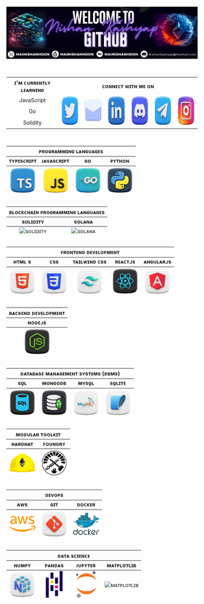 <p align="center">
 <img src="https://github.com/mainishanhoon/mainishanhoon/blob/main/Assests/Github%20Cover%20Page.png" alt="Cover Page"/>
</p>
<!--
## ​ᴀʙᴏᴜᴛ ᴍᴇ
<b>ɪ ʟᴏᴠᴇ ʙʟᴏᴄᴋᴄʜᴀɪɴ ᴛᴇᴄʜɴᴏʟᴏɢʏ, ᴇѕᴘᴇᴄɪᴀʟʟʏ ѕᴍᴀʀᴛ ᴄᴏɴᴛʀᴀᴄᴛѕ, ʙᴇᴄᴀᴜѕᴇ ᴛʜᴇʏ ᴄᴀɴ ᴄʜᴀɴɢᴇ ʜᴏᴡ ɪɴᴅᴜѕᴛʀɪᴇѕ ᴡᴏʀᴋ ʙʏ ᴍᴀᴋɪɴɢ ᴀɢʀᴇᴇᴍᴇɴᴛѕ ᴀᴜᴛᴏᴍᴀᴛɪᴄ ᴀɴᴅ ᴛʀᴜѕᴛᴡᴏʀᴛʜʏ ᴡɪᴛʜᴏᴜᴛ ᴍɪᴅᴅʟᴇᴍᴇɴ. ᴛᴏ ʙʀɪᴅɢᴇ ʙʟᴏᴄᴋᴄʜᴀɪɴ ᴡɪᴛʜ ʀᴇᴀʟ-ᴡᴏʀʟᴅ ᴀᴘᴘʟɪᴄᴀᴛɪᴏɴѕ, ɪ ᴀᴍ ᴄᴜʀʀᴇɴᴛʟʏ ʟᴇᴀʀɴɪɴɢ ꜰʀᴏɴᴛᴇɴᴅ ᴀɴᴅ ʙᴀᴄᴋᴇɴᴅ ᴅᴇᴠᴇʟᴏᴘᴍᴇɴᴛ.</b>
-->
<br/>

<table align="center">
    <tr>
      <th align="center" >ɪ'ᴍ ᴄᴜʀʀᴇɴᴛʟʏ ʟᴇᴀʀɴɪɴɢ</th>
      <th align="center" colspan="6">ᴄᴏɴɴᴇᴄᴛ ᴡɪᴛʜ ᴍᴇ ᴏɴ</th>
    </tr>
    <tr>
    <td align="center">JavaScript</td>
      <td align="center" rowspan="3">
        <a href="https://x.com/mainishanhoon" target="_blank">
          <img src="https://github.com/mainishanhoon/mainishanhoon/blob/main/Assests/Social%20Media/Twitter.png" width="80" height="80" alt="Twitter">
        </a>
      </td>
      <td align="center" rowspan="3">
        <a href="mailto:NishanKashyap@hotmail.com">
        <img src="https://github.com/mainishanhoon/mainishanhoon/blob/main/Assests/Social%20Media/Email.png" width="80" height="80" alt="Email">
        </a>
      </td>
      <td align="center" rowspan="3">
        <a href="https://www.linkedin.com/in/mainishanhoon" target="_blank">
          <img src="https://github.com/mainishanhoon/mainishanhoon/blob/main/Assests/Social%20Media/LinkedIn.png" width="80" height="80" alt="LinkedIn">
        </a>
      </td>
      <td align="center" rowspan="3">
        <a href="https://discordapp.com/users/531301893050204170" target="_blank">
          <img src="https://github.com/mainishanhoon/mainishanhoon/blob/main/Assests/Social%20Media/Discord.png" width="80" height="80" alt="Discord">
        </a>
      </td>
      <td align="center" rowspan="3">
        <a href="https://telegram.me/mainishanhoon" target="_blank">
          <img src="https://github.com/mainishanhoon/mainishanhoon/blob/main/Assests/Social%20Media/Telegram.png" width="80" height="80" alt="Telegram">
        </a>
      </td>
      <td align="center" rowspan="3">
        <a href="https://www.instagram.com/mainishanhoon" target="_blank">
          <img src="https://github.com/mainishanhoon/mainishanhoon/blob/main/Assests/Social%20Media/Instagram.png" width="80" height="80" alt="Instagram">
        </a>
      </td>
    </tr>
    <tr>
    <td align="center">Go</td>
    </tr>
    <tr>
    <td align="center">Solidity</td>
    </tr>
  </table>

<br/>


   <table align="left">
     <thead>
       <tr>
         <th scope="col" colspan ="5">ᴘʀᴏɢʀᴀᴍᴍɪɴɢ ʟᴀɴɢᴜᴀɢᴇѕ</th>
       </tr>
     </thead>
     <tbody>
          <tr>
         <td align ="center"><b>ᴛʏᴘᴇѕᴄʀɪᴘᴛ</b></td>
         <td align ="center"><b>ᴊᴀᴠᴀѕᴄʀɪᴘᴛ</b></td>
         <td align ="center"><b>ɢᴏ</b></td>
         <td align ="center"><b>ᴘʏᴛʜᴏɴ</b></td>
       </tr>
     </tbody>
     <tfoot>
       <tr>
         <td align ="center"><img src="https://github.com/mainishanhoon/mainishanhoon/blob/main/Assests/TypeScript.png" title="ᴛʏᴘᴇѕᴄʀɪᴘᴛ" alt="ᴛʏᴘᴇѕᴄʀɪᴘᴛ" width="70" height="70"/></td>
         <td align ="center"><img src="https://github.com/mainishanhoon/mainishanhoon/blob/main/Assests/JavaScript.png" title="ᴊᴀᴠᴀѕᴄʀɪᴘᴛ" alt="ᴊᴀᴠᴀѕᴄʀɪᴘᴛ" width="70" height="70"/></td>
         <td align ="center"><img src="https://github.com/mainishanhoon/mainishanhoon/blob/main/Assests/Golang.png" title="ɢᴏʟᴀɴɢ" alt="ɢᴏʟᴀɴɢ" width="70" height="70"/></td>
         <td align ="center"><img src="https://github.com/mainishanhoon/mainishanhoon/blob/main/Assests/Python.png" title="ᴘʏᴛʜᴏɴ" alt="ᴘʏᴛʜᴏɴ" width="70" height="70"/></td>     
       </tr>
     </tfoot>
   </table>
   
   <table align="right">
     <thead>
       <tr>
         <th scope="col" colspan ="4">​​ʙʟᴏᴄᴋᴄʜᴀɪɴ ᴘʀᴏɢʀᴀᴍᴍɪɴɢ ʟᴀɴɢᴜᴀɢᴇѕ</th>
       </tr>
     </thead>
     <tbody>
          <tr>
         <td align ="center"><b>ѕᴏʟɪᴅɪᴛʏ</b></td>
         <td align ="center"><b>ѕᴏʟᴀɴᴀ</b></td>
<!--          <td align ="center"><b>ʀᴜѕᴛ</b></td> -->
       </tr>
     </tbody>
     <tfoot>
       <tr>
         <td align ="center"><img src="https://cdn.fosstodon.org/accounts/avatars/000/335/908/original/a00aab5d5ebfdfe0.jpeg" title="ѕᴏʟɪᴅɪᴛʏ" alt="ѕᴏʟɪᴅɪᴛʏ" width="65" height="65"/></td>
         <td align ="center"><img src="https://solana.com/_next/static/media/solanaLogoMark.17260911.svg" title="ѕᴏʟᴀɴᴀ" alt="ѕᴏʟᴀɴᴀ" width="65" height="65"/></td> 
<!--          <td align ="center"><img src="https://github.com/mainishanhoon/mainishanhoon/blob/main/Assests/Rust.png" title="ʀᴜѕᴛ"  alt="ʀᴜѕᴛ" width="70" height="70"/></td>      -->
       </tr>
     </tfoot>
   </table>

   <br/>
   
   <table align="left">
     <thead>
       <tr>
         <th scope="col" colspan ="6">ꜰʀᴏɴᴛᴇɴᴅ ᴅᴇᴠᴇʟᴏᴘᴍᴇɴᴛ</th>
       </tr>
     </thead>
     <tbody>
          <tr>
         <td align ="center"><b>ʜᴛᴍʟ ƽ</b></td>
         <td align ="center"><b>ᴄѕѕ</b></td>
         <td align ="center"><b>ᴛᴀɪʟᴡɪɴᴅ ᴄѕѕ</b></td>
         <td align ="center"><b>ʀᴇᴀᴄᴛ.ᴊѕ</b></td>
         <td align ="center"><b>ᴀɴɢᴜʟᴀʀ.ᴊѕ</b></td>
<!--          <td align ="center"><b>ᴠᴜᴇ.ᴊѕ</b></td> -->
       </tr>
     </tbody>
     <tfoot>
       <tr>
         <td align ="center"><img src="https://github.com/mainishanhoon/mainishanhoon/blob/main/Assests/HTML5.png" title="ʜᴛᴍʟ ƽ" alt="ʜᴛᴍʟ ƽ" width="70" height="70"/></td>
         <td align ="center"><img src="https://github.com/mainishanhoon/mainishanhoon/blob/main/Assests/CSS.png" title="ᴄѕѕ" alt="ᴄѕѕ" width="70" height="70"/></td>
         <td align ="center"><img src="https://github.com/mainishanhoon/mainishanhoon/blob/main/Assests/Tailwind%20CSS.png" title="ᴛᴀɪʟᴡɪɴᴅ ᴄѕѕ" alt="ᴛᴀɪʟᴡɪɴᴅ ᴄѕѕ" width="70" height="70"/></td>     
         <td align ="center"><img src="https://github.com/mainishanhoon/mainishanhoon/blob/main/Assests/React.js.png" title="ʀᴇᴀᴄᴛ.ᴊѕ" alt="ʀᴇᴀᴄᴛ.ᴊѕ" width="70" height="70"/></td>
         <td align ="center"><img src="https://github.com/mainishanhoon/mainishanhoon/blob/main/Assests/Angular.js.png" title="ᴀɴɢᴜʟᴀʀ.ᴊѕ" alt="ᴀɴɢᴜʟᴀʀ.ᴊѕ" width="70" height="70"/></td>
<!--          <td align ="center"><img src="https://github.com/mainishanhoon/mainishanhoon/blob/main/Assests/Vue.js.png" title="ᴠᴜᴇ.ᴊѕ" alt="ᴠᴜᴇ.ᴊѕ" width="70" height="70"/></td> -->
       </tr>
     </tfoot>
   </table>
   
   <table align="right">
     <thead>
       <tr>
         <th scope="col" colspan ="2">ʙᴀᴄᴋᴇɴᴅ ᴅᴇᴠᴇʟᴏᴘᴍᴇɴᴛ</th>
       </tr>
     </thead>
     <tbody>
       <tr>
<!--          <td align ="center"><b>ɴᴇѕᴛ.ᴊѕ</b></td> -->
         <td align ="center"><b>ɴᴏᴅᴇ.ᴊѕ</b></td>
       </tr>
     </tbody>
     <tfoot>
       <tr>
<!--          <td align ="center"><img src="https://github.com/mainishanhoon/mainishanhoon/blob/main/Assests/Nest.js.png" title="ɴᴇѕᴛ.ᴊѕ" alt="ɴᴇѕᴛ.ᴊѕ" width="70" height="70"/></td> -->
         <td align ="center"><img src="https://github.com/mainishanhoon/mainishanhoon/blob/main/Assests/Node.js.png" title="ɴᴏᴅᴇ.ᴊѕ"  alt="ɴᴏᴅᴇ.ᴊѕ" width="70" height="70"/></td>     
       </tr>
     </tfoot>
   </table>
   
   <br/>
   
   <table align="left">
     <thead>
       <tr>
         <th scope="col" colspan ="5">​​ᴅᴀᴛᴀʙᴀѕᴇ ᴍᴀɴᴀɢᴇᴍᴇɴᴛ ѕʏѕᴛᴇᴍѕ (ᴅʙᴍѕ)</th>
       </tr>
     </thead>
     <tbody>
          <tr>
         <td align ="center"><b>ѕǫ​​ʟ</b></td>
<!--          <td align ="center"><b>ᴘᴏѕᴛɢʀᴇѕǫʟ</b></td> -->
         <td align ="center"><b>ᴍᴏɴɢᴏᴅʙ</b></td>
         <td align ="center"><b>ᴍʏѕ​​ǫʟ</b></td>
         <td align ="center"><b>ѕǫʟɪᴛᴇ</b></td>
       </tr>
     </tbody>
     <tfoot>
       <tr>
         <td align ="center"><img src="https://github.com/mainishanhoon/mainishanhoon/blob/main/Assests/SQL.png" title="ѕǫ​​ʟ" alt="ѕǫ​​ʟ" width="70" height="70"/></td>
<!--          <td align ="center"><img src="https://github.com/devicons/devicon/blob/master/icons/postgresql/postgresql-original.svg" title="ᴘᴏѕᴛɢʀᴇѕǫ​​ʟ" alt="ᴘᴏѕᴛɢʀᴇѕǫ​​ʟ" width="70" height="70"/></td> -->
         <td align ="center"><img src="https://github.com/mainishanhoon/mainishanhoon/blob/main/Assests/MongoDB.png" title="ᴍᴏɴɢᴏᴅʙ" alt="ᴍᴏɴɢᴏᴅʙ" width="70" height="70"/></td>     
         <td align ="center"><img src="https://github.com/mainishanhoon/mainishanhoon/blob/main/Assests/MySQL.png" title="ᴍʏѕǫ​​ʟ" alt="ᴍʏѕǫ​​ʟ" width="70" height="70"/></td>     
         <td align ="center"><img src="https://github.com/mainishanhoon/mainishanhoon/blob/main/Assests/SQLite.png" title="ѕ🇶​ǫʟɪᴛᴇ" alt="ѕǫ​​ʟɪᴛᴇ" width="70" height="70"/></td>     
       </tr>
     </tfoot>
   </table>
   
   <table align="right">
     <thead>
       <tr>
         <th scope="col" colspan ="2">​​ᴍᴏᴅᴜʟᴀʀ ᴛᴏᴏʟᴋɪᴛ</th>
       </tr>
     </thead>
     <tbody>
          <tr>
         <td align ="center"><b>ʜᴀʀᴅʜᴀᴛ</b></td>
         <td align ="center"><b>ꜰᴏᴜɴᴅʀʏ</b></td>
       </tr>
     </tbody>
     <tfoot>
       <tr>
         <td align ="center"><img src="https://github.com/devicons/devicon/blob/master/icons/hardhat/hardhat-original.svg" title="ʜᴀʀᴅʜᴀᴛ" alt="ʜᴀʀᴅʜᴀᴛ" width="70" height="70"/></td>
         <td align ="center"><img src="https://github.com/foundry-rs/.github/blob/main/profile/logo.png" title="ꜰᴏᴜɴᴅʀʏ" alt="ꜰᴏᴜɴᴅʀʏ" width="70" height="70"/></td>
       </tr>
     </tfoot>
   </table>
   
   <br/>
   
   <table align="left">
     <thead>
       <tr>
         <th scope="col" colspan ="3">ᴅᴇᴠᴏᴘѕ</th>
       </tr>
     </thead>
     <tbody>
          <tr>
         <td align ="center"><b>ᴀᴡѕ</b></td>
         <td align ="center"><b>ɢɪᴛ</b></td>
         <td align ="center"><b>ᴅᴏᴄᴋᴇʀ</b></td>
       </tr>
     </tbody>
     <tfoot>
       <tr>
         <td align ="center"><img src="https://github.com/devicons/devicon/blob/master/icons/amazonwebservices/amazonwebservices-plain-wordmark.svg" title="ᴀᴡѕ" alt="ᴀᴡѕ" width="70" height="70"/></td>
         <td align ="center"><img src="https://github.com/mainishanhoon/mainishanhoon/blob/main/Assests/Git.png" title="ɢɪᴛ" alt="ɢɪᴛ" width="70" height="70"/></td>
         <td align ="center"><img src="https://github.com/devicons/devicon/blob/master/icons/docker/docker-original-wordmark.svg" title="ᴅᴏᴄᴋᴇʀ" alt="ᴅᴏᴄᴋᴇʀ" width="70" height="70"/></td>
       </tr>
     </tfoot>
   </table>
   
   <table align="right">
     <thead>
       <tr>
         <th scope="col" colspan ="4">ᴅᴀᴛᴀ ѕᴄɪᴇɴᴄᴇ</th>
       </tr>
     </thead>
     <tbody>
          <tr>
         <td align ="center"><b>ɴᴜᴍᴘʏ</b></td>
         <td align ="center"><b>ᴘᴀɴᴅᴀѕ</b></td>
         <td align ="center"><b>ᴊᴜᴘʏᴛᴇʀ</b></td>
         <td align ="center"><b>ᴍᴀᴛᴘʟᴏᴛʟɪʙ</b></td>
       </tr>
     </tbody>
     <tfoot>
       <tr>
         <td align ="center"><img src="https://github.com/mainishanhoon/mainishanhoon/blob/main/Assests/NumPy.png" title="ɴᴜᴍᴘʏ" alt="ɴᴜᴍᴘʏ" width="70" height="70"/></td>
         <td align ="center"><img src="https://github.com/devicons/devicon/blob/master/icons/pandas/pandas-original.svg" title="ᴘᴀɴᴅᴀѕ" alt="ᴘᴀɴᴅᴀѕ" width="70" height="70"/></td>
         <td align ="center"><img src="https://github.com/devicons/devicon/blob/master/icons/jupyter/jupyter-original.svg" title="ᴊᴜᴘʏᴛᴇʀ" alt="ᴊᴜᴘʏᴛᴇʀ" width="70" height="70"/></td> 
         <td align ="center"><img src="https://upload.wikimedia.org/wikipedia/commons/thumb/8/84/Matplotlib_icon.svg/2048px-Matplotlib_icon.svg.png" title="ᴍᴀᴛᴘʟᴏᴛʟɪʙ" alt="ᴍᴀᴛᴘʟᴏᴛʟɪʙ" width="70" height="70"/></td>
       </tr>
     </tfoot>
   </table>
   
<br/>

<!--
## ​🇵​​🇷​​🇴​​🇬​​🇷​​🇦​​🇲​​🇲​​🇮​​🇳​​🇬​ ​🇱​​🇦​​🇳​​🇬​​🇺​​🇦​​🇬​​🇪​​🇸​
| JavaScript | Go | Solidity | Python3 |
|:----------:|:----------:|:----------:|:----------:|
|<img src="https://github.com/mainishanhoon/mainishanhoon/blob/main/Assests/JavaScript.png" title="JavaScript" alt="JavaScript" width="80" height="80"/>|<img src="https://github.com/mainishanhoon/mainishanhoon/blob/main/Assests/Golang.png" title="Golang" alt="Golang" width="80" height="80"/>|<img src="https://github.com/devicons/devicon/blob/master/icons/solidity/solidity-original.svg" title="Solidity" alt="Solidity" width="80" height="80"/>|<img src="https://github.com/mainishanhoon/mainishanhoon/blob/main/Assests/Python.png" title="Python"  alt="Python" width="80" height="80"/>|


## 🇫​​🇷​​🇴​​🇳​​🇹​​🇪​​🇳​​🇩​ ​🇩​​🇪​​🇻​​🇪​​🇱​​🇴​​🇵​​🇪​​🇲​​🇪​​🇳​​🇹​
| HTML5 | CSS | Tailwind CSS |
|:----------:|:----------:|:----------:|
|<img src="https://github.com/mainishanhoon/mainishanhoon/blob/main/Assests/HTML5.png" title="HTML5" alt="HTML5" width="80" height="80"/>|<img src="https://github.com/mainishanhoon/mainishanhoon/blob/main/Assests/CSS.png" title="CSS" alt="CSS" width="80" height="80"/>|<img src="https://github.com/mainishanhoon/mainishanhoon/blob/main/Assests/Tailwind%20CSS.png" title="React.js" alt="React.js" width="80" height="80"/>|


## ​🇧​​🇦​​🇨​​🇰​​🇪​​🇳​​🇩​ ​🇩​​🇪​​🇻​​🇪​​🇱​​🇴​​🇵​​🇪​​🇲​​🇪​​🇳​​🇹​
| Node.js |
|:---------:|
|<img src="https://github.com/mainishanhoon/mainishanhoon/blob/main/Assests/Node.js.png" title="Node.js" alt="Node.js" width="80" height="80"/>|


## ​🇩​​🇦​​🇹​​🇦​ ​🇸​​🇨​​🇮​​🇪​​🇳​​🇨​​🇪
| Numpy | Pandas |  Jupyter | Matplotlib |
|:----------:|:----------:|:----------:|:----------:|
|<img src="https://github.com/mainishanhoon/mainishanhoon/blob/main/Assests/NumPy.png" title="Numpy" alt="Numpy" width="80" height="80"/>|<img src="https://github.com/devicons/devicon/blob/master/icons/pandas/pandas-original.svg" title="Pandas" alt="Pandas" width="80" height="80"/>|<img src="https://github.com/devicons/devicon/blob/master/icons/jupyter/jupyter-original-wordmark.svg" title="Jupyter" alt="Jupyter" width="80" height="80"/>|<img src="https://github.com/devicons/devicon/blob/master/icons/matplotlib/matplotlib-original.svg" title="Matplotlib" alt="Matplotlib" width="80" height="80"/>|

## ​🇩​​🇦​​🇹​​🇦​​🇧​​🇦​​🇸​​🇪​ ​🇲​​🇦​​🇳​​🇦​​🇬​​🇪​​🇲​​🇪​​🇳​​🇹​ ​🇸​​🇾​​🇸​​🇹​​🇪​​🇲​​🇸​ (​🇩​​🇧​​🇲​​🇸​)
| SQL | PostgreSQL | MongoDB | MySQL | SQLite |
|:-------:|:-------:|:-------:|:-------:|:-------:|
|<img src="https://github.com/mainishanhoon/mainishanhoon/blob/main/Assests/SQL.png" title="SQL" alt="SQL" width="80" height="80"/>|<img src="https://github.com/devicons/devicon/blob/master/icons/postgresql/postgresql-original.svg" title="PostgreSQL" alt="PostgreSQL" width="80" height="80"/>|<img src="https://github.com/mainishanhoon/mainishanhoon/blob/main/Assests/MongoDB.png" title="MongoDB" alt="MongoDB" width="80" height="80"/>|<img src="https://github.com/mainishanhoon/mainishanhoon/blob/main/Assests/MySQL.png" title="MySQL" alt="MySQL" width="80" height="80"/>|<img src="https://github.com/mainishanhoon/mainishanhoon/blob/main/Assests/SQLite.png" title="SQLite" alt="SQLite" width="80" height="80"/>|

## ​🇲​​🇴​​🇩​​🇺​​🇱​​🇦​​🇷​ ​🇹​​🇴​​🇴​​🇱​​🇰​​🇮​​🇹​
| HardHat | Foundry |
|:----------:|:----------:|
|<img src="https://github.com/devicons/devicon/blob/master/icons/hardhat/hardhat-original.svg" title="Hardhat" alt="Hardhat" width="80" height="80"/>|<img src="https://github.com/mainishanhoon/mainishanhoon/blob/main/Assests/FoundrySS.jpeg" title="Foundry" alt="Foundry" width="159" height="80"/>|

## ​🇩​​🇪​​🇻​​🇴​​🇵​​🇸
| Git | Docker |
|:----------:|:----------:|
|<img src="https://github.com/mainishanhoon/mainishanhoon/blob/main/Assests/Git.png" title="Git" alt="Git" width="80" height="80"/>|<img src="https://github.com/devicons/devicon/blob/master/icons/docker/docker-original-wordmark.svg" title="Docker" alt="Docker" width="80" height="80"/>|
-->
<!-- ## ​🇮​​🇳​​🇹​​🇪​​🇬​​🇷​​🇦​​🇹​​🇪​​🇩​ ​🇩​​🇪​​🇻​​🇪​​🇱​​🇴​​🇵​​🇲​​🇪​​🇳​​🇹​ ​🇪​​🇳​​🇻​​🇮​​🇷​​🇴​​🇳​​🇲​​🇪​​🇳​​🇹​ (​🇮​​🇩​​🇪​) -->
